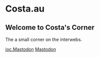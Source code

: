 # Costa.au

## Welcome to Costa's Corner
The a small corner on the interwebs. 


<a rel="me" href="https://ioc.exchange/@co5ta">ioc.Mastodon</a>
<a rel="me" href="https://infosec.exchange/@costa">Mastodon</a>

